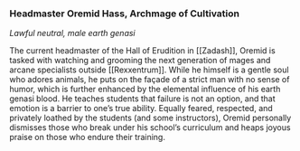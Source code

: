 ### Headmaster Oremid Hass, Archmage of Cultivation

_Lawful neutral, male earth genasi_

The current headmaster of the Hall of Erudition in [[Zadash]], Oremid is tasked with watching and grooming the next generation of mages and arcane specialists outside [[Rexxentrum]]. While he himself is a gentle soul who adores animals, he puts on the façade of a strict man with no sense of humor, which is further enhanced by the elemental influence of his earth genasi blood. He teaches students that failure is not an option, and that emotion is a barrier to one’s true ability. Equally feared, respected, and privately loathed by the students (and some instructors), Oremid personally dismisses those who break under his school’s curriculum and heaps joyous praise on those who endure their training.